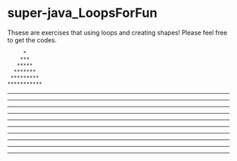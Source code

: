 # super-java_LoopsForFun

Thsese are exercises that using loops and creating shapes!
Please feel free to get the codes.

<Christmas Tree>
  
         *
        ***
       *****
      *******
     *********
    ***********
   *************
  ***************
 *****************
*******************
  *  *  *  *  *  *
  *  *  *  *  *  *
  *  *  *  *  *  *
  *  *  *  *  *  *
  *  *  *  *  *  *
  *  *  *  *  *  *

